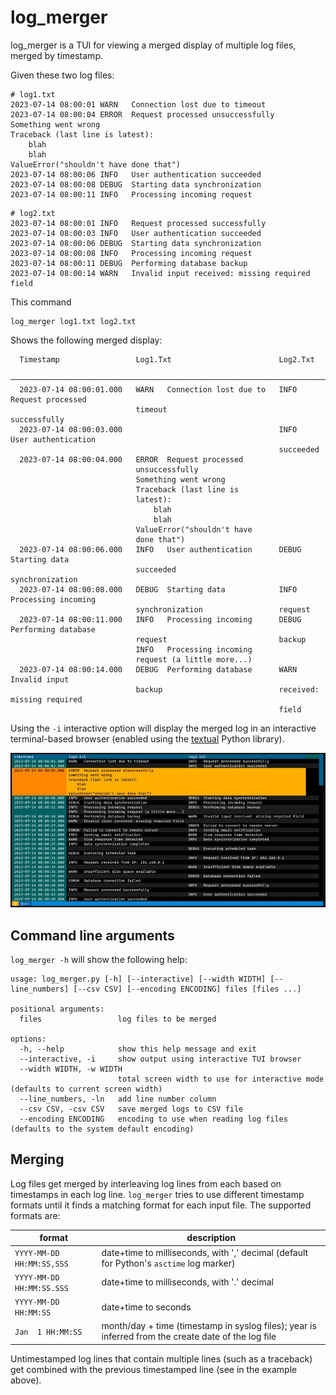 # log_merger

log_merger is a TUI for viewing a merged display of multiple log files, merged by timestamp.

Given these two log files:

```
# log1.txt
2023-07-14 08:00:01 WARN   Connection lost due to timeout
2023-07-14 08:00:04 ERROR  Request processed unsuccessfully
Something went wrong
Traceback (last line is latest):
    blah
    blah
ValueError("shouldn't have done that")
2023-07-14 08:00:06 INFO   User authentication succeeded
2023-07-14 08:00:08 DEBUG  Starting data synchronization
2023-07-14 08:00:11 INFO   Processing incoming request
```

```
# log2.txt
2023-07-14 08:00:01 INFO   Request processed successfully
2023-07-14 08:00:03 INFO   User authentication succeeded
2023-07-14 08:00:06 DEBUG  Starting data synchronization
2023-07-14 08:00:08 INFO   Processing incoming request
2023-07-14 08:00:11 DEBUG  Performing database backup
2023-07-14 08:00:14 WARN   Invalid input received: missing required field
```
This command

    log_merger log1.txt log2.txt

Shows the following merged display:
```
  Timestamp                 Log1.Txt                        Log2.Txt             
 ─────────────────────────────────────────────────────────────────────────────────────────
  2023-07-14 08:00:01.000   WARN   Connection lost due to   INFO   Request processed
                            timeout                         successfully
  2023-07-14 08:00:03.000                                   INFO   User authentication
                                                            succeeded
  2023-07-14 08:00:04.000   ERROR  Request processed
                            unsuccessfully
                            Something went wrong
                            Traceback (last line is
                            latest):
                                blah
                                blah
                            ValueError("shouldn't have
                            done that")
  2023-07-14 08:00:06.000   INFO   User authentication      DEBUG  Starting data
                            succeeded                       synchronization
  2023-07-14 08:00:08.000   DEBUG  Starting data            INFO   Processing incoming
                            synchronization                 request
  2023-07-14 08:00:11.000   INFO   Processing incoming      DEBUG  Performing database
                            request                         backup
                            INFO   Processing incoming
                            request (a little more...)
  2023-07-14 08:00:14.000   DEBUG  Performing database      WARN   Invalid input
                            backup                          received: missing required
                                                            field
```

Using the `-i` interactive option will display the merged log in an interactive terminal-based browser
(enabled using the [textual](https://textual.textualize.io) Python library).

![Image](static/log1_log2_merged_tui_lr.jpg)

## Command line arguments

`log_merger -h` will show the following help:

```
usage: log_merger.py [-h] [--interactive] [--width WIDTH] [--line_numbers] [--csv CSV] [--encoding ENCODING] files [files ...]

positional arguments:
  files                 log files to be merged

options:
  -h, --help            show this help message and exit
  --interactive, -i     show output using interactive TUI browser
  --width WIDTH, -w WIDTH
                        total screen width to use for interactive mode (defaults to current screen width)
  --line_numbers, -ln   add line number column
  --csv CSV, -csv CSV   save merged logs to CSV file
  --encoding ENCODING   encoding to use when reading log files (defaults to the system default encoding)
```

## Merging

Log files get merged by interleaving log lines from each based on timestamps in each log line. `log_merger` tries to 
use different timestamp formats until it finds a matching format for each input file. The supported formats are:

| format                    | description                                                                                         |
|---------------------------|-----------------------------------------------------------------------------------------------------|
| `YYYY-MM-DD HH:MM:SS,SSS` | date+time to milliseconds, with ',' decimal (default for Python's `asctime` log marker)             |
| `YYYY-MM-DD HH:MM:SS.SSS` | date+time to milliseconds, with '.' decimal                                                         |
| `YYYY-MM-DD HH:MM:SS`     | date+time to seconds                                                                                |
| `Jan  1 HH:MM:SS`         | month/day + time (timestamp in syslog files); year is inferred from the create date of the log file |


Untimestamped log lines that contain multiple lines (such as a traceback) get combined with the previous timestamped
line (see in the example above).
